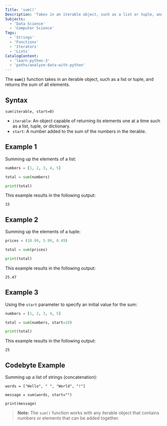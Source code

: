 ```yaml
---
Title: 'sum()'
Description: 'Takes in an iterable object, such as a list or tuple, and returns the sum of all elements.'
Subjects:
  - 'Data Science'
  - 'Computer Science'
Tags:
  - 'Strings'
  - 'Functions'
  - 'Iterators'
  - 'Lists'
CatalogContent:
  - 'learn-python-3'
  - 'paths/analyze-data-with-python'
---
```


The **`sum()`** function takes in an iterable object, such as a list or tuple, and returns the sum of all elements.

## Syntax

```pseudo
sum(iterable, start=0)
```
- `iterable`: An object capable of returning its elements one at a time such as a list, tuple, or dictionary.
- `start`: A number added to the sum of the numbers in the iterable.

## Example 1

Summing up the elements of a list:

```python
numbers = [1, 2, 3, 4, 5]

total = sum(numbers)

print(total)
```

This example results in the following output:

```shell
15
```

## Example 2

Summing up the elements of a tuple:

```python
prices = (10.99, 5.99, 8.49)

total = sum(prices)

print(total)
```

This example results in the following output:

```shell
25.47
```

## Example 3

Using the `start` parameter to specify an initial value for the sum:

```python
numbers = [1, 2, 3, 4, 5]

total = sum(numbers, start=10)

print(total)
```

This example results in the following output:

```shell
25
```

## Codebyte Example

Summing up a list of strings (concatenation):

```codebyte/python
words = ["Hello", " ", "World", "!"]

message = sum(words, start="")

print(message)
```

> **Note:** The `sum()` function works with any iterable object that contains numbers or elements that can be added together.
